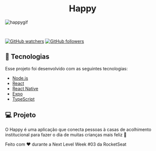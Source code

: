 <h1 align="center">
    Happy
</h1>

![happygif](https://user-images.githubusercontent.com/55006796/96359222-939d1580-10e6-11eb-9aae-154f7c604e3c.gif)

<br>

[![GitHub watchers](https://img.shields.io/github/watchers/felipelsouza/NLW-Happy.svg?style=social&label=Watch&maxAge=2592000)](https://GitHub.com/felipelsouza/NLW-Happy/watchers/) [![GitHub followers](https://img.shields.io/github/followers/felipelsouza.svg?style=social&label=Follow&maxAge=2592000)](https://github.com/felipelsouza?tab=followers)

## 🚀 Tecnologias

Esse projeto foi desenvolvido com as seguintes tecnologias:

- [Node.js](https://nodejs.org/en/)
- [React](https://reactjs.org)
- [React Native](https://facebook.github.io/react-native/)
- [Expo](https://expo.io/)
- [TypeScript](https://www.typescriptlang.org/)

## 💻 Projeto

O Happy é uma aplicação que conecta pessoas à casas de acolhimento institucional para fazer o dia de muitas crianças mais feliz 💜

Feito com ♥ durante a Next Level Week #03 da RocketSeat